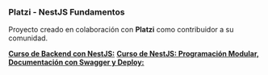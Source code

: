 ### Platzi - NestJS Fundamentos

Proyecto creado en colaboración con **Platzi** como contribuidor a su comunidad.

[**Curso de Backend con NestJS:**](https://platzi.com/cursos/nestjs/)
[**Curso de NestJS: Programación Modular, Documentación con Swagger y Deploy:**](https://platzi.com/cursos/nestjs-modular/)
